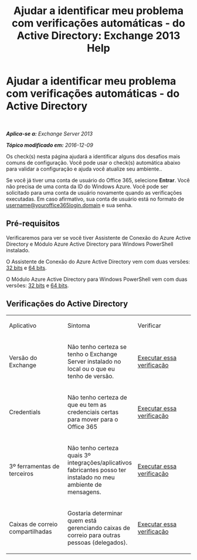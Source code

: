 ﻿---
title: 'Ajudar a identificar meu problema com verificações automáticas - do Active Directory: Exchange 2013 Help'
TOCTitle: Ajudar a identificar meu problema com verificações automáticas - do Active Directory
ms:assetid: af08e7a1-775a-4e56-a6fe-4ffc10460514
ms:mtpsurl: https://technet.microsoft.com/pt-br/library/Dn793979(v=EXCHG.150)
ms:contentKeyID: 62633042
ms.date: 05/22/2018
mtps_version: v=EXCHG.150
ms.translationtype: MT
---

# Ajudar a identificar meu problema com verificações automáticas - do Active Directory

 

_**Aplica-se a:** Exchange Server 2013_

_**Tópico modificado em:** 2016-12-09_

Os check(s) nesta página ajudará a identificar alguns dos desafios mais comuns de configuração. Você pode usar o check(s) automática abaixo para validar a configuração e ajuda você atualize seu ambiente..

Se você já tiver uma conta de usuário do Office 365, selecione **Entrar**. Você não precisa de uma conta da ID do Windows Azure. Você pode ser solicitado para uma conta de usuário novamente quando as verificações executadas. Em caso afirmativo, sua conta de usuário está no formato de username@youroffice365login.domain e sua senha.

## Pré-requisitos

Verificaremos para ver se você tiver Assistente de Conexão do Azure Active Directory e Módulo Azure Active Directory para Windows PowerShell instalado.

O Assistente de Conexão do Azure Active Directory vem com duas versões: [32 bits](https://go.microsoft.com/fwlink/?linkid=286261) e [64 bits](https://go.microsoft.com/fwlink/?linkid=286262).

O Módulo Azure Active Directory para Windows PowerShell vem com duas versões: [32 bits](https://go.microsoft.com/fwlink/?linkid=286258) e [64 bits](https://go.microsoft.com/fwlink/?linkid=286259).

## Verificações do Active Directory


<table>
<colgroup>
<col style="width: 33%" />
<col style="width: 33%" />
<col style="width: 33%" />
</colgroup>
<tbody>
<tr class="odd">
<td><p>Aplicativo</p></td>
<td><p>Sintoma</p></td>
<td><p>Verificar</p></td>
</tr>
<tr class="even">
<td><p>Versão do Exchange</p></td>
<td><p>Não tenho certeza se tenho o Exchange Server instalado no local ou o que eu tenho de versão.</p></td>
<td><p><a href="https://go.microsoft.com/?linkid=9834879">Executar essa verificação</a></p></td>
</tr>
<tr class="odd">
<td><p>Credentials</p></td>
<td><p>Não tenho certeza de que eu tem as credenciais certas para mover para o Office 365</p></td>
<td><p><a href="https://go.microsoft.com/?linkid=9834880">Executar essa verificação</a></p></td>
</tr>
<tr class="even">
<td><p>3º ferramentas de terceiros</p></td>
<td><p>Não tenho certeza quais 3º integrações/aplicativos fabricantes posso ter instalado no meu ambiente de mensagens.</p></td>
<td><p><a href="https://go.microsoft.com/?linkid=9834907">Executar essa verificação</a></p></td>
</tr>
<tr class="odd">
<td><p>Caixas de correio compartilhadas</p></td>
<td><p>Gostaria determinar quem está gerenciando caixas de correio para outras pessoas (delegados).</p></td>
<td><p><a href="https://go.microsoft.com/?linkid=9834917">Executar essa verificação</a></p></td>
</tr>
</tbody>
</table>

